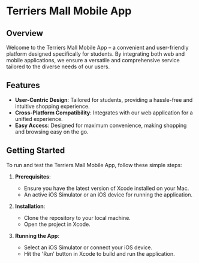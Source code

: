 # Terriers Mall Mobile App

## Overview
Welcome to the Terriers Mall Mobile App – a convenient and user-friendly platform designed specifically for students. By integrating both web and mobile applications, we ensure a versatile and comprehensive service tailored to the diverse needs of our users.

## Features
- **User-Centric Design**: Tailored for students, providing a hassle-free and intuitive shopping experience.
- **Cross-Platform Compatibility**: Integrates with our web application for a unified experience.
- **Easy Access**: Designed for maximum convenience, making shopping and browsing easy on the go.

## Getting Started
To run and test the Terriers Mall Mobile App, follow these simple steps:

1. **Prerequisites**:
   - Ensure you have the latest version of Xcode installed on your Mac.
   - An active iOS Simulator or an iOS device for running the application.

2. **Installation**:
   - Clone the repository to your local machine.
   - Open the project in Xcode.

3. **Running the App**:
   - Select an iOS Simulator or connect your iOS device.
   - Hit the 'Run' button in Xcode to build and run the application.
